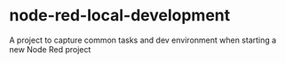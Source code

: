 # node-red-local-development
A project to capture common tasks and dev environment when starting a new Node Red project
